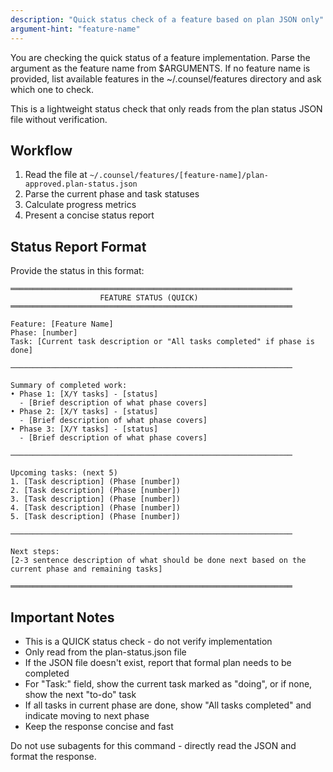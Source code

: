 ```yaml
---
description: "Quick status check of a feature based on plan JSON only"
argument-hint: "feature-name"
---
```


You are checking the quick status of a feature implementation. Parse the argument as the feature name from $ARGUMENTS. If no feature name is provided, list available features in the ~/.counsel/features directory and ask which one to check.

This is a lightweight status check that only reads from the plan status JSON file without verification.

## Workflow

1. Read the file at `~/.counsel/features/[feature-name]/plan-approved.plan-status.json`
2. Parse the current phase and task statuses
3. Calculate progress metrics
4. Present a concise status report

## Status Report Format

Provide the status in this format:

```
═══════════════════════════════════════════════════════════════
                    FEATURE STATUS (QUICK)
═══════════════════════════════════════════════════════════════

Feature: [Feature Name]
Phase: [number]
Task: [Current task description or "All tasks completed" if phase is done]

───────────────────────────────────────────────────────────────

Summary of completed work:
• Phase 1: [X/Y tasks] - [status]
  - [Brief description of what phase covers]
• Phase 2: [X/Y tasks] - [status]  
  - [Brief description of what phase covers]
• Phase 3: [X/Y tasks] - [status]
  - [Brief description of what phase covers]

───────────────────────────────────────────────────────────────

Upcoming tasks: (next 5)
1. [Task description] (Phase [number])
2. [Task description] (Phase [number])
3. [Task description] (Phase [number])
4. [Task description] (Phase [number])
5. [Task description] (Phase [number])

───────────────────────────────────────────────────────────────

Next steps:
[2-3 sentence description of what should be done next based on the current phase and remaining tasks]

═══════════════════════════════════════════════════════════════
```

## Important Notes

- This is a QUICK status check - do not verify implementation
- Only read from the plan-status.json file
- If the JSON file doesn't exist, report that formal plan needs to be completed
- For "Task:" field, show the current task marked as "doing", or if none, show the next "to-do" task
- If all tasks in current phase are done, show "All tasks completed" and indicate moving to next phase
- Keep the response concise and fast

Do not use subagents for this command - directly read the JSON and format the response.